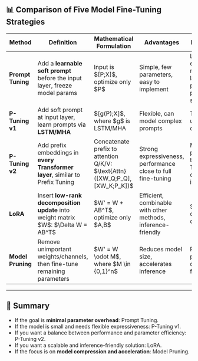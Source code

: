## 📊 Comparison of Five Model Fine-Tuning Strategies

| Method            | Definition                                                                             | Mathematical Formulation                                                            | Advantages                                                   | Disadvantages                                                                         | Applicable Scenarios                                                                 |
| ----------------- | -------------------------------------------------------------------------------------- | ----------------------------------------------------------------------------------- | ------------------------------------------------------------ | ------------------------------------------------------------------------------------- | ------------------------------------------------------------------------------------ |
| **Prompt Tuning** | Add a **learnable soft prompt** before the input layer, freeze model params            | Input is $\[P;X]\$, optimize only \$P\$                                             | Simple, few parameters, easy to implement                    | Limited expressiveness, more stable on large models, poor performance on small models | Classification/Generation tasks with large-scale pre-trained models (>1B parameters) |
| **P-Tuning v1**   | Add soft prompt at input layer, learn prompts via **LSTM/MHA**                         | $\[g(P);X]\$, where \$g\$ is LSTM/MHA                                               | Flexible, can model complex prompts                          | Training unstable, high overhead                                                      | Downstream tasks on small models (e.g., BERT-base)                                   |
| **P-Tuning v2**   | Add prefix embeddings in **every Transformer layer**, similar to Prefix Tuning         | Concatenate prefix to attention Q/K/V: \$\text{Attn}(\[XW\_Q;P\_Q],\[XW\_K;P\_K])\$ | Strong expressiveness, performance close to full fine-tuning | More parameters than Prompt Tuning, more complex implementation                       | Various models (BERT, GPT, T5), tasks like classification, generation, extraction    |
| **LoRA**          | Insert **low-rank decomposition update** into weight matrix \$W\$: \$\Delta W = AB^T\$ | \$W' = W + AB^T\$, optimize only \$A,B\$                                            | Efficient, combinable with other methods, inference-friendly | Slightly slower convergence on some tasks                                             | Large model fine-tuning (especially generation tasks, e.g., LLaMA, GPT)              |
| **Model Pruning** | Remove unimportant weights/channels, then fine-tune remaining parameters               | \$W' = W \odot M\$, where \$M \in {0,1}^n\$                                         | Reduces model size, accelerates inference                    | Risk of performance drop, requires fine-tuning                                        | Deployment optimization (mobile/low-compute devices), model compression              |

---

## 📖 Summary

* If the goal is **minimal parameter overhead**: Prompt Tuning.
* If the model is small and needs flexible expressiveness: P-Tuning v1.
* If you want a balance between performance and parameter efficiency: P-Tuning v2.
* If you want a scalable and inference-friendly solution: LoRA.
* If the focus is on **model compression and acceleration**: Model Pruning.



